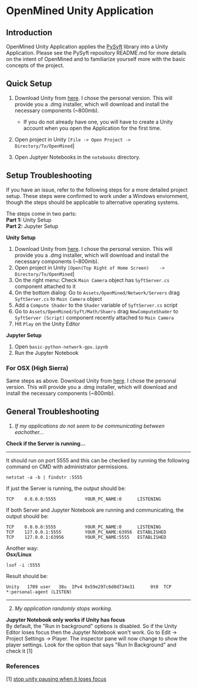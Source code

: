 OpenMined Unity Application
=============================================
## Introduction
OpenMined Unity Application applies the [PySyft](https://github.com/OpenMined/PySyft) library into a Unity Application. Please see the PySyft repository README.md for more details on the intent of OpenMined and to familiarize yourself more with the basic concepts of the project.

## Quick Setup

1. Download Unity from [here](https://store.unity.com/). I chose the personal version. This will provide you a .dmg installer, which will download and install the necessary components (~800mb). 
    - If you do not already have one, you will have to create a Unity account when you open the Application for the first time.
2. Open project in Unity `[File -> Open Project -> Directory/To/OpenMined`]

3. Open Juptyer Notebooks in the `notebooks` directory.  

## Setup Troubleshooting 

If you have an issue, refer to the following steps for a more detailed project setup. These steps were confirmed to work under a Windows enviornment, though the steps should be applicable to alternative operating systems. 

The steps come in two parts:   
**Part 1:** Unity Setup   
**Part 2:** Jupyter Setup

**Unity Setup**  

1. Download Unity from [here](https://store.unity.com/). I chose the personal version. This will provide you a .dmg installer, which will download and install the necessary components (~800mb).  
2. Open project in Unity `[Open(Top Right of Home Screen)	 -> Directory/To/OpenMined`]
3. On the right menu: Check `Main Camera` object has `SyftServer.cs` component attached to it
4. On the bottom dialog: Go to `Assets/OpenMined/Network/Servers` drag `SyftServer.cs` to `Main Camera` object
5. Add a `Compute Shader` to the `Shader` variable of `SyftServer.cs` script
6. Go to `Assets/OpenMined/Syft/Math/Shaers` drag `NewComputeShader` to `SyftServer (Script)` component recently attached to `Main Camera`
7. Hit `Play` on the Unity Editor

**Jupyter Setup**

1. Open `basic-python-network-gpu.ipynb` 
2. Run the Jupyter Notebook

### For OSX (High Sierra)

Same steps as above. Download Unity from [here](https://store.unity.com/). I chose the personal version. This will provide you a .dmg installer, which will download and install the necessary components (~800mb). 

## General Troubleshooting

1) *If my applications do not seem to be communicating between eachother...*

**Check if the Server is running...**
___    
It should run on port 5555 and this can be checked by running the following command on CMD with administrator permissions.  
```
netstat -a -b | findstr :5555  
```  
If just the Server is running, the output should be:  
```
TCP    0.0.0.0:5555           YOUR_PC_NAME:0      LISTENING
```  
If both Server and Jupyter Notebook are running and communicating, the output should be:  

```
TCP    0.0.0.0:5555           YOUR_PC_NAME:0      LISTENING
TCP    127.0.0.1:5555         YOUR_PC_NAME:63956  ESTABLISHED
TCP    127.0.0.1:63956        YOUR_PC_NAME:5555   ESTABLISHED
```  
Another way:   
**Osx/Linux**  

```  
lsof -i :5555
```  
Result should be:   

```  
Unity   1709 user   38u  IPv4 0x59e297c6d0d734e31      0t0  TCP *:personal-agent (LISTEN)
```
---

2) *My application randomly stops working.*   

**Jupyter Notebook only works if Unity has focus**  
	By default, the "Run in background" options is disabled. So if the Unity Editor loses focus then the Jupyter Notebook won't work.
Go to Edit -> Project Settings -> Player. The inspector pane will now change to show the player settings. Look for the option that says "Run In Background" and check it [1]

### References

[1] [stop unity pausing when it loses focus](https://answers.unity.com/questions/42509/stop-unity-pausing-when-it-loses-focus.html)

